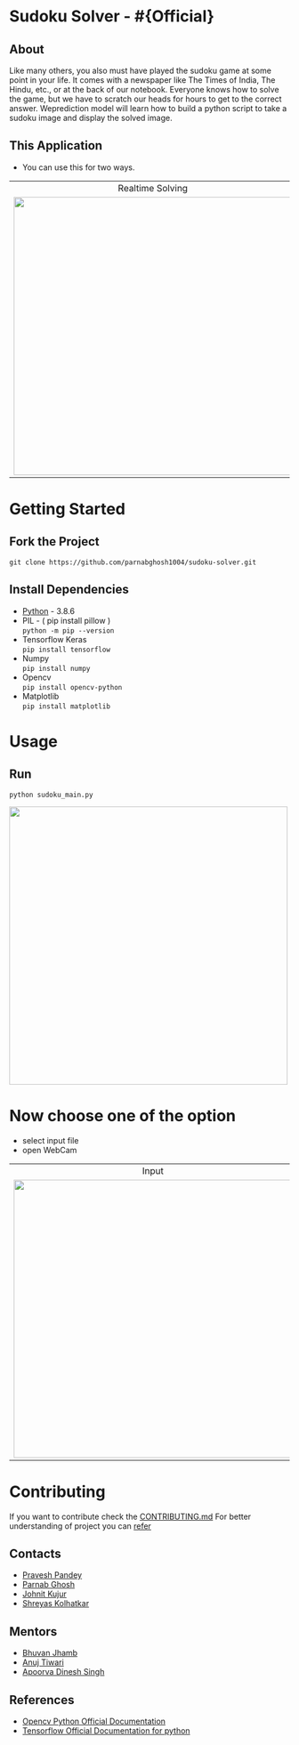 # Sudoku Solver - #{Official}

## About
Like many others, you also must have played the sudoku game at some point in your life. It comes with a newspaper like The Times of India, The Hindu, etc., or at the back of our notebook. Everyone knows how to solve the game, but we have to scratch our heads for hours to get to the correct answer. Weprediction model will learn how to build a python script to take a sudoku image and display the solved image.


## This Application 
 * You can use this for two ways.

<table>
  <tr>
    <td align="center" >Realtime Solving</td>
     <td align="center" >Gallery Solving</td>
    </tr>
  <tr>
<td><img src="https://user-images.githubusercontent.com/58443282/111488377-2eb21e00-875f-11eb-8b44-de148b0752fd.gif" width="500"></td>
<td><img src="https://user-images.githubusercontent.com/58443282/111487801-a92e6e00-875e-11eb-97bf-ee57d749dd8d.gif" width="500"></td> 
  </tr>
 </table>
 
 # Getting Started
 ## Fork the Project <br/>
 ```git clone https://github.com/parnabghosh1004/sudoku-solver.git ```
 ## Install Dependencies
  *  [Python](https://www.python.org/) - 3.8.6 
  *  PIL - ( pip install pillow ) <br/>
    ```python -m pip --version ```
  *  Tensorflow Keras <br/>
    ```pip install tensorflow```
  *  Numpy <br/>
    ```pip install numpy```
  *  Opencv <br/>
    ```pip install opencv-python```
  *  Matplotlib <br/>
     ```pip install matplotlib```
  # Usage
  ## Run
  ```python sudoku_main.py ``` 
  
  
  <img src="https://user-images.githubusercontent.com/58443282/111500381-f49a4980-8769-11eb-9fd2-f5816170abbe.png" width="500">
  
  #  Now choose one of the option  
  * select input file
  *  open WebCam
 <table>
  <tr>
    <td align="center" >Input </td>
    <td align="center" > Output </td>
  </tr>
  <tr>
    <td>
    <img src="https://user-images.githubusercontent.com/58443282/111501158-bcdfd180-876a-11eb-958c-87b85071ae08.png" width="500">
   </td>
   <td>
    <img src="https://user-images.githubusercontent.com/58443282/111501184-c406df80-876a-11eb-963a-f2dcc1c7a1b0.png" width="500">
  </td>
  </tr>
 </table>
 
 # Contributing
If you want to contribute check the [CONTRIBUTING.md](/CONTRIBUTING.md)
For better understanding of project you can [refer](/SudokuSolver.docx)
 
 ##  Contacts
 
 *  [Pravesh Pandey](https://www.linkedin.com/in/pravesh25/)
 *  [Parnab Ghosh](https://www.linkedin.com/in/parnab-ghosh-57326118b/)
 *  [Johnit Kujur]()
 *  [Shreyas Kolhatkar]()
 
 ## Mentors
   * [Bhuvan Jhamb](https://www.linkedin.com/in/bhuvanjhamb/)
   * [Anuj Tiwari](https://www.linkedin.com/in/anuj-tiwari-mnnit/)
   * [Apoorva Dinesh Singh](https://www.linkedin.com/in/apoorva-singh-0111/)
  
 ## References 
 
 * [Opencv Python Official Documentation](https://docs.opencv.org/master/d6/d00/tutorial_py_root.html)
 * [Tensorflow Official Documentation for python](https://www.tensorflow.org/api_docs)
